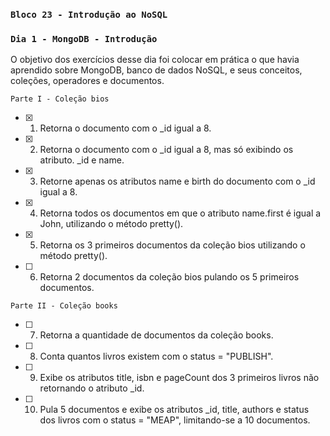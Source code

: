 ### `Bloco 23 - Introdução ao NoSQL`
### `Dia 1 - MongoDB - Introdução`

O objetivo dos exercícios desse dia foi colocar em prática o que havia aprendido sobre MongoDB, banco de dados NoSQL, e seus conceitos, coleções, operadores e documentos.

`Parte I - Coleção bios`
- [x] 1. Retorna o documento com o _id igual a 8.
- [x] 2. Retorna o documento com o _id igual a 8, mas só exibindo os atributo. _id e name.
- [x] 3. Retorne apenas os atributos name e birth do documento com o _id igual a 8.
- [x] 4. Retorna todos os documentos em que o atributo name.first é igual a John, utilizando o método pretty().
- [x] 5. Retorna os 3 primeiros documentos da coleção bios utilizando o método pretty().
- [ ] 6. Retorna 2 documentos da coleção bios pulando os 5 primeiros documentos.

`Parte II - Coleção books`
- [ ] 7. Retorna a quantidade de documentos da coleção books.
- [ ] 8. Conta quantos livros existem com o status = "PUBLISH".
- [ ] 9. Exibe os atributos title, isbn e pageCount dos 3 primeiros livros não retornando o atributo _id.
- [ ] 10. Pula 5 documentos e exibe os atributos _id, title, authors e status dos livros com o status = "MEAP", limitando-se a 10 documentos.
